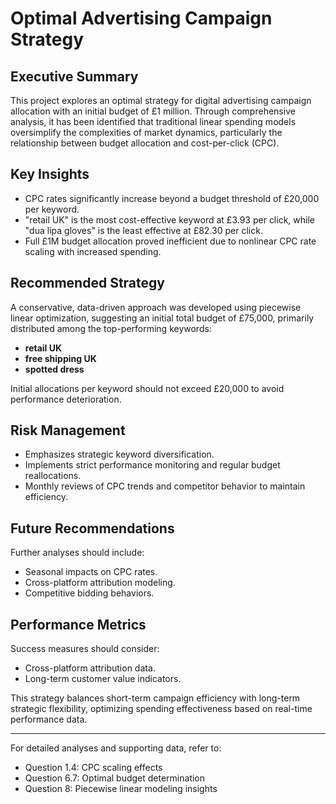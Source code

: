 # Optimal Advertising Campaign Strategy

## Executive Summary

This project explores an optimal strategy for digital advertising campaign allocation with an initial budget of £1 million. Through comprehensive analysis, it has been identified that traditional linear spending models oversimplify the complexities of market dynamics, particularly the relationship between budget allocation and cost-per-click (CPC).

## Key Insights

- CPC rates significantly increase beyond a budget threshold of £20,000 per keyword.
- "retail UK" is the most cost-effective keyword at £3.93 per click, while "dua lipa gloves" is the least effective at £82.30 per click.
- Full £1M budget allocation proved inefficient due to nonlinear CPC rate scaling with increased spending.

## Recommended Strategy

A conservative, data-driven approach was developed using piecewise linear optimization, suggesting an initial total budget of £75,000, primarily distributed among the top-performing keywords:

- **retail UK**
- **free shipping UK**
- **spotted dress**

Initial allocations per keyword should not exceed £20,000 to avoid performance deterioration.

## Risk Management

- Emphasizes strategic keyword diversification.
- Implements strict performance monitoring and regular budget reallocations.
- Monthly reviews of CPC trends and competitor behavior to maintain efficiency.

## Future Recommendations

Further analyses should include:

- Seasonal impacts on CPC rates.
- Cross-platform attribution modeling.
- Competitive bidding behaviors.

## Performance Metrics

Success measures should consider:

- Cross-platform attribution data.
- Long-term customer value indicators.

This strategy balances short-term campaign efficiency with long-term strategic flexibility, optimizing spending effectiveness based on real-time performance data.

---

For detailed analyses and supporting data, refer to:

- Question 1.4: CPC scaling effects
- Question 6.7: Optimal budget determination
- Question 8: Piecewise linear modeling insights

